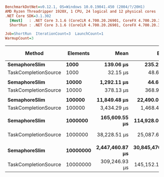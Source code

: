 ``` ini

BenchmarkDotNet=v0.12.1, OS=Windows 10.0.19041.450 (2004/?/20H1)
AMD Ryzen Threadripper 1920X, 1 CPU, 24 logical and 12 physical cores
.NET Core SDK=3.1.302
  [Host]   : .NET Core 3.1.6 (CoreCLR 4.700.20.26901, CoreFX 4.700.20.31603), X64 RyuJIT
  ShortRun : .NET Core 3.1.6 (CoreCLR 4.700.20.26901, CoreFX 4.700.20.31603), X64 RyuJIT

Job=ShortRun  IterationCount=3  LaunchCount=1  
WarmupCount=3  

```
|               Method | Elements |            Mean |            Error |           StdDev |          Median | Ratio | RatioSD |     Gen 0 |     Gen 1 | Gen 2 |   Allocated |
|--------------------- |--------- |----------------:|-----------------:|-----------------:|----------------:|------:|--------:|----------:|----------:|------:|------------:|
|        **SemaphoreSlim** |     **1000** |       **139.06 μs** |        **235.23 μs** |        **12.894 μs** |       **133.77 μs** |  **4.35** |    **0.55** |         **-** |         **-** |     **-** |     **16385 B** |
| TaskCompletionSource |     1000 |        32.15 μs |         48.64 μs |         2.666 μs |        31.31 μs |  1.00 |    0.00 |    0.6714 |         - |     - |     18239 B |
|                      |          |                 |                  |                  |                 |       |         |           |           |       |             |
|        **SemaphoreSlim** |    **10000** |     **1,292.11 μs** |         **44.61 μs** |         **2.445 μs** |     **1,293.05 μs** |  **3.42** |    **0.18** |         **-** |         **-** |     **-** |           **-** |
| TaskCompletionSource |    10000 |       378.13 μs |        368.97 μs |        20.224 μs |       378.24 μs |  1.00 |    0.00 |    6.8359 |         - |     - |    184829 B |
|                      |          |                 |                  |                  |                 |       |         |           |           |       |             |
|        **SemaphoreSlim** |   **100000** |    **11,849.48 μs** |     **22,490.07 μs** |     **1,232.757 μs** |    **12,033.82 μs** |  **3.45** |    **0.41** |         **-** |         **-** |     **-** |   **1572888 B** |
| TaskCompletionSource |   100000 |     3,434.29 μs |      1,468.43 μs |        80.490 μs |     3,453.67 μs |  1.00 |    0.00 |   50.7813 |         - |     - |   1790569 B |
|                      |          |                 |                  |                  |                 |       |         |           |           |       |             |
|        **SemaphoreSlim** |  **1000000** |   **165,609.55 μs** |    **114,928.00 μs** |     **6,299.591 μs** |   **166,858.02 μs** |  **4.34** |    **0.29** |         **-** |         **-** |     **-** |  **16777538 B** |
| TaskCompletionSource |  1000000 |    38,228.51 μs |     25,087.60 μs |     1,375.136 μs |    38,697.51 μs |  1.00 |    0.00 |  500.0000 |         - |     - |  17902594 B |
|                      |          |                 |                  |                  |                 |       |         |           |           |       |             |
|        **SemaphoreSlim** | **10000000** | **2,447,460.87 μs** | **30,845,470.61 μs** | **1,690,744.328 μs** | **1,634,129.80 μs** |  **7.92** |    **5.45** |         **-** |         **-** |     **-** | **150997248 B** |
| TaskCompletionSource | 10000000 |   309,246.93 μs |    145,152.17 μs |     7,956.280 μs |   309,975.10 μs |  1.00 |    0.00 | 4000.0000 | 4000.0000 |     - | 186031864 B |

